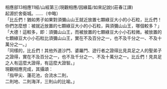 相應部13相應11經/山經第三(現觀相應/因緣篇/如來記說)(莊春江譯)  
起源於舍衛城。……（中略）  
「比丘們！猶如男子如果對須彌山山王就近放置七顆綠豆大小的小石粒，比丘們！你們怎麼想：被就近放置的七顆綠豆大小的小石粒，與須彌山山王，哪個較多？」  
「大德！這較多，即：須彌山山王，而被放置的七顆綠豆大小小石粒微。被放置的七顆綠豆大小小石粒比須彌山山王，實在不及百分之一，也不及千分之一、不及十萬分之一。」  
「同樣的，比丘們！其他外道沙門、婆羅門、遊行者之證得比見具足之人的聖弟子之證得，實在不及百分之一，也不及千分之一、不及十萬分之一。比丘們！見具足之人有這麼大證得，有這麼大證智。」  
現觀相應完成，其攝頌：  
「指甲尖、蓮花池，合流水二則，  
二則地、二則海洋，三則山的比喻。」  
  
  
